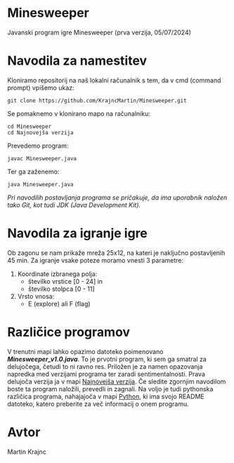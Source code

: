 # Minesweeper
Javanski program igre Minesweeper (prva verzija, 05/07/2024)
# Navodila za namestitev
Kloniramo repositorij na naš lokalni računalnik s tem, da v cmd (command prompt) vpišemo ukaz:
```
git clone https://github.com/KrajncMartin/Minesweeper.git
```
Se pomaknemo v klonirano mapo na računalniku:
```
cd Minesweeper
cd Najnovejša verzija
```
Prevedemo program:
```
javac Minesweeper.java
```
Ter ga zaženemo:
```
java Minesweeper.java
```
*Pri navodilih postavljanja programa se pričakuje, da ima uporabnik naložen tako Git, kot tudi JDK (Java Development Kit).*<br />

# Navodila za igranje igre
Ob zagonu se nam prikaže mreža 25x12, na kateri je naključno postavljenih 45 min.
Za igranje vsake poteze moramo vnesti 3 parametre: 
1. Koordinate izbranega polja:
   * številko vrstice [0 - 24] in
   * številko stolpca [0 - 11]
2. Vrsto vnosa:
   * E (explore) ali F (flag)
  
# Različice programov
V trenutni mapi lahko opazimo datoteko poimenovano ***Minesweeper_v1.0.java***. To je prvotni program, ki sem ga smatral za delujočega, četudi to ni ravno res. Priložen je za namen opazovanja napredka med verzijami programa ter zaradi sentimentalnosti. Prava delujoča verzija ja v mapi [Najnovejša verzija](https://github.com/KrajncMartin/Minesweeper/tree/6080c71535c4d9c7b4c96be954a15ff21d241f57/Najnovej%C5%A1a%20verzija). Če sledite zgornjim navodilom boste ta program naložili, prevedli in zagnali. Na voljo je tudi pythonska različica programa, nahajajoča v mapi [Python](https://github.com/KrajncMartin/Minesweeper/tree/6080c71535c4d9c7b4c96be954a15ff21d241f57/Python), ki ima svojo README datoteko, katero preberite za več informacij o onem programu.

# Avtor
Martin Krajnc
